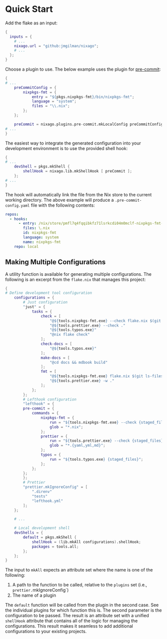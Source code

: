 # Quick Start

Add the flake as an input:

```nix
{
  inputs = {
    # ...
    nixago.url = "github:jmgilman/nixago";
    # ...
  };
}
```

Choose a plugin to use. The below example uses the plugin for [pre-commit][1]:

```nix
{
# ...
    preCommitConfig = {
        nixpkgs-fmt = {
            entry = "${pkgs.nixpkgs-fmt}/bin/nixpkgs-fmt";
            language = "system";
            files = "\\.nix";
        };
    };

    preCommit = nixago.plugins.pre-commit.mkLocalConfig preCommitConfig;
# ...
}
```

The easiest way to integrate the generated configuration into your development
environment is to use the provided shell hook:

```nix
{
# ...
    devShell = pkgs.mkShell {
        shellHook = nixago.lib.mkShellHook [ preCommit ];
    };
# ...
}
```

The hook will automatically link the file from the Nix store to the current
working directory. The above example will produce a `.pre-commit-config.yaml`
file with the following contents:

```yaml
repos:
  - hooks:
      - entry: /nix/store/pmfl7q4fqqibkfz71lsrkcdi04m0mclf-nixpkgs-fmt-1.2.0/bin/nixpkgs-fmt
        files: \.nix
        id: nixpkgs-fmt
        language: system
        name: nixpkgs-fmt
    repo: local
```

## Making Multiple Configurations

A utility function is available for generating multiple configurations. The
following is an excerpt from the `flake.nix` that manages this project:

```nix
{
# Define development tool configuration
    configurations = {
        # Just configuration
        "just" = {
            tasks = {
                check = [
                    "@${tools.nixpkgs-fmt.exe} --check flake.nix $(git ls-files '**/*.nix')"
                    "@${tools.prettier.exe} --check ."
                    "@${tools.typos.exe}"
                    "@nix flake check"
                ];
                check-docs = [
                    "@${tools.typos.exe}"
                ];
                make-docs = [
                    "@cd docs && mdbook build"
                ];
                fmt = [
                    "@${tools.nixpkgs-fmt.exe} flake.nix $(git ls-files '**/*.nix')"
                    "@${tools.prettier.exe} -w ."
                ];
            };
        };
        # Lefthook configuration
        "lefthook" = {
        pre-commit = {
            commands = {
                nixpkgs-fmt = {
                    run = "${tools.nixpkgs-fmt.exe} --check {staged_files}";
                    glob = "*.nix";
                };
                prettier = {
                    run = "${tools.prettier.exe} --check {staged_files}";
                    glob = "*.{yaml,yml,md}";
                };
                typos = {
                    run = "${tools.typos.exe} {staged_files}";
                };
            };
        };
        };
        # Prettier
        "prettier.mkIgnoreConfig" = [
            ".direnv"
            "tests"
            "lefthook.yml"
        ];
    };

    # ...

    # Local development shell
    devShells = {
        default = pkgs.mkShell {
            shellHook = (lib.mkAll configurations).shellHook;
            packages = tools.all;
        };
    };
}
```

The input to `mkAll` expects an attribute set where the name is one of the
following:

1. A path to the function to be called, relative to the `plugins` set (i.e.,
   `prettier.`mkIgnoreConfig`)
2. The name of a plugin

The `default` function will be called from the plugin in the second case. See
the individual plugins for which function this is. The second parameter is the
configuration to be passed. The result is an attribute set with a unified
`shellHook` attribute that contains all of the logic for managing the
configurations. This result makes it seamless to add additional configurations
to your existing projects.

[1]: https://pre-commit.com/
